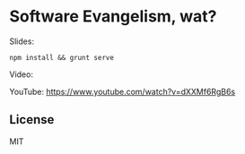 # Software Evangelism, wat?

Slides:

```
npm install && grunt serve
```

Video:

YouTube: https://www.youtube.com/watch?v=dXXMf6RgB6s

## License

MIT
